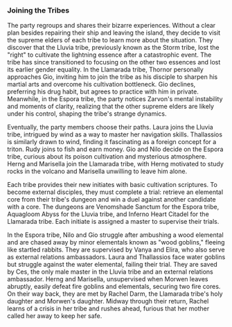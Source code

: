 ### Joining the Tribes

The party regroups and shares their bizarre experiences. Without a clear plan besides repairing their ship and leaving the island, they decide to visit the supreme elders of each tribe to learn more about the situation. They discover that the Lluvia tribe, previously known as the Storm tribe, lost the "right" to cultivate the lightning essence after a catastrophic event. The tribe has since transitioned to focusing on the other two essences and lost its earlier gender equality. In the Llamarada tribe, Thornor personally approaches Gio, inviting him to join the tribe as his disciple to sharpen his martial arts and overcome his cultivation bottleneck. Gio declines, preferring his drug habit, but agrees to practice with him in private. Meanwhile, in the Espora tribe, the party notices Zarvon's mental instability and moments of clarity, realizing that the other supreme elders are likely under his control, shaping the tribe's strange dynamics.

Eventually, the party members choose their paths. Laura joins the Lluvia tribe, intrigued by wind as a way to master her navigation skills. Thallassios is similarly drawn to wind, finding it fascinating as a foreign concept for a triton. Rudy joins to fish and earn money. Gio and Nilo decide on the Espora tribe, curious about its poison cultivation and mysterious atmosphere. Herng and Marisella join the Llamarada tribe, with Herng motivated to study rocks in the volcano and Marisella unwilling to leave him alone.

Each tribe provides their new initiates with basic cultivation scriptures. To become external disciples, they must complete a trial: retrieve an elemental core from their tribe's dungeon and win a duel against another candidate with a core. The dungeons are Venomshade Sanctum for the Espora tribe, Aquagloom Abyss for the Lluvia tribe, and Inferno Heart Citadel for the Llamarada tribe. Each initiate is assigned a master to supervise their trials.

In the Espora tribe, Nilo and Gio struggle after ambushing a wood elemental and are chased away by minor elementals known as "wood goblins," fleeing like startled rabbits. They are supervised by Vanya and Elira, who also serve as external relations ambassadors. Laura and Thallassios face water goblins but struggle against the water elemental, failing their trial. They are saved by Ces, the only male master in the Lluvia tribe and an external relations ambassador. Herng and Marisella, unsupervised when Morwen leaves abruptly, easily defeat fire goblins and elementals, securing two fire cores. On their way back, they are met by Rachel Darm, the Llamarada tribe's holy daughter and Morwen's daughter. Midway through their return, Rachel learns of a crisis in her tribe and rushes ahead, furious that her mother called her away to keep her safe.